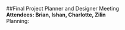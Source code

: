 ##Final Project Planner and Designer Meeting\
**Attendees: Brian, Ishan, Charlotte, Zilin**\
Planning: 
